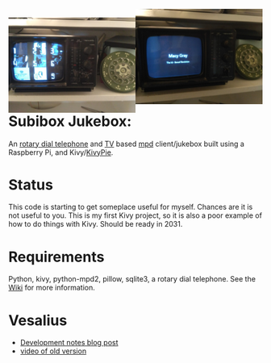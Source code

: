 <img align='right' width='50%' src='https://github.com/equant/Subibox/raw/master/assets/readme/IMG_20170706_085902.jpg'><br>
<img align='right' width='50%' src='https://github.com/equant/Subibox/raw/master/assets/readme/IMG_20170706_090042.jpg'>

# Subibox Jukebox: 
An [rotary dial telephone](https://github.com/equant/Rotary-Dial) and [TV](https://www.raspberrypi.org/magpi/rca-pi-zero/) based [mpd](https://github.com/MusicPlayerDaemon/MPD) client/jukebox built using a Raspberry Pi, and Kivy/[KivyPie](http://kivypie.mitako.eu/).

# Status

This code is starting to get someplace useful for myself.  Chances are it is
not useful to you.  This is my first Kivy project, so it is also a poor example
of how to do things with Kivy.  Should be ready in 2031.

# Requirements

Python, kivy, python-mpd2, pillow, sqlite3, a rotary dial telephone.
See the [Wiki](https://github.com/equant/Subibox/wiki/) for more information.

# Vesalius

*  [Development notes blog post](https://tucsontelegraph.blogspot.com/2017/07/subibox-raspberry-pi-kivy-kivypie-mpd.html)
*  [video of old version](https://youtu.be/yD5oH2uD-sM)
